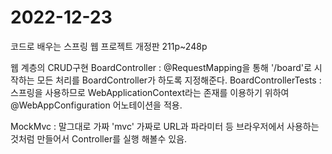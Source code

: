 2022-12-23
========================
코드로 배우는 스프링 웹 프로젝트 개정판
211p~248p

웹 계층의 CRUD구현
BoardController : @RequestMapping을 통해 '/board'로 시작하는 모든 처리를 BoardController가 하도록 지정해준다.
BoardControllerTests : 스프링을 사용하므로 WebApplicationContext라는 존재를 이용하기 위하여 @WebAppConfiguration 어노테이션을 적용.






MockMvc : 말그대로 가짜 'mvc' 가짜로 URL과 파라미터 등 브라우저에서 사용하는 것처럼 만들어서 Controller를 실행 해볼수 있음.